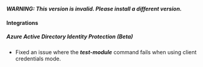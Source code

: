 ***WARNING: This version is invalid. Please install a different version.***


#### Integrations
##### Azure Active Directory Identity Protection (Beta)
- Fixed an issue where the ***test-module*** command fails when using client credentials mode.
